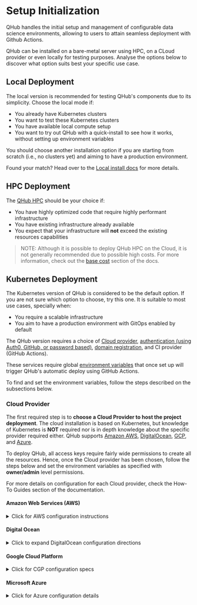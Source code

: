 # Setup Initialization

QHub handles the initial setup and management of configurable data science environments, allowing to users to attain
seamless deployment with Github Actions.

QHub can be installed on a bare-metal server using HPC, on a CLoud provider or even locally for testing purposes.
Analyse the options below to discover what option suits best your specific use case.

## Local Deployment
The local version is recommended for testing QHub's components due to
its simplicity. Choose the local mode if:
- You already have Kubernetes clusters
- You want to test these Kubernetes clusters
- You have available local compute setup
- You want to try out QHub with a quick-install to see how it works, without setting up environment variables

You should choose another installation option if you are starting from scratch (i.e., no clusters yet) and aiming to
have a production environment.

Found your match? Head over to the [Local install docs](../06_developers_contrib_guide/04_tests.md#local-testing) for more details.

## HPC Deployment

The [QHub HPC](https://hpc.qhub.dev/en/latest/) should be your choice if:
- You have highly optimized code that require highly performant infrastructure
- You have existing infrastructure already available
- You expect that your infrastructure will **not** exceed the existing resources capabilities
> NOTE: Although it is possible to deploy QHub HPC on the Cloud, it is not generally recommended due to possible high
> costs. For more information, check out the [base cost](../05_reference/03_base_cost.md) section of the docs.

## Kubernetes Deployment

The Kubernetes version of QHub is considered to be the default
option. If you are not sure which option to choose, try this one. It
is suitable to most use cases, specially when:
- You require a scalable infrastructure
- You aim to have a production environment with GitOps enabled by default

The QHub version requires a choice of [Cloud
provider](#cloud-provider), [authentication (using Auth0, GitHub, or
password based)](#authentication), [domain
registration](#domain-registry), and CI provider (GitHub Actions).

These services require global [environment
variables](https://linuxize.com/post/how-to-set-and-list-environment-variables-in-linux/)
that once set up will trigger QHub's automatic deploy using GitHub
Actions.

To find and set the environment variables, follow the steps described
on the subsections below.

### Cloud Provider

The first required step is to **choose a Cloud Provider to host the
project deployment**. The cloud installation is based on Kubernetes,
but knowledge of Kubernetes is **NOT** required nor is in depth
knowledge about the specific provider required either. QHub supports
[Amazon AWS](#amazon-web-services-aws),
[DigitalOcean](#digital-ocean), [GCP](#google-cloud-platform), and
[Azure](#microsoft-azure).

To deploy QHub, all access keys require fairly wide permissions to
create all the resources. Hence, once the Cloud provider has been
chosen, follow the steps below and set the environment variables as
specified with **owner/admin** level permissions.

For more details on configuration for each Cloud provider, check the
How-To Guides section of the documentation.

#### Amazon Web Services (AWS)
<details><summary>Click for AWS configuration instructions </summary>

Please see these instructions for [creating an IAM
role](https://docs.aws.amazon.com/IAM/latest/UserGuide/id_roles_create.html)
with administrator permissions. Upon generation, the IAM role will provide a public **access
key ID** and a **secret key** which will need to be added to the environment variables. Additionally, you will also need to
set the [AWS region](https://docs.aws.amazon.com/AWSEC2/latest/UserGuide/using-regions-availability-zones.html)
where you intend to deploy your QHub infrastructure.

To define the environment variables paste the commands below with your respective keys.

```bash
export AWS_ACCESS_KEY_ID="HAKUNAMATATA"
export AWS_SECRET_ACCESS_KEY="iNtheJUng1etheMightyJUNgleTHEl10N51eEpsT0n1ghy;"
export AWS_DEFAULT_REGION="eu-west-2"
```
</details>

#### Digital Ocean
<details><summary>Click to expand DigitalOcean configuration directions </summary>

Please see these instructions for [creating a Digital Ocean
token](https://www.digitalocean.com/docs/apis-clis/api/create-personal-access-token/). In
addition to a `token`, `spaces key` (similar to AWS S3) credentials are also required. Follow the instructions on the
[official docs](https://www.digitalocean.com/community/tutorials/how-to-create-a-digitalocean-space-and-api-key) for more information.
> Note: DigitalOcean's permissions model is not as fine-grained as other the other supported Cloud providers.

Set the required environment variables as specified below:

```bash
export DIGITALOCEAN_TOKEN=""          # API token required to generate resources
export SPACES_ACCESS_KEY_ID=""        # public access key for access spaces
export SPACES_SECRET_ACCESS_KEY=""    # the private key for access spaces
export AWS_ACCESS_KEY_ID=""           # set this variable with the same value as `SPACES_ACCESS_KEY_ID`
export AWS_SECRET_ACCESS_KEY=""       # set this variable identical to `SPACES_SECRET_ACCESS_KEY`
```
</details>

#### Google Cloud Platform

<details><summary>Click for CGP configuration specs </summary>

Follow [these detailed instructions](https://cloud.google.com/iam/docs/creating-managing-service-accounts) to create a
Google Service Account with **owner level** permissions. Then, follow the steps described on the official
[GCP docs](https://cloud.google.com/iam/docs/creating-managing-service-account-keys#iam-service-account-keys-create-console)
to create and download a JSON credentials file. Store this credentials file in a well known location and make sure to
set yourself exclusive permissions.

You can change the file permissions by running the command `chmod 600 <filename>` on your terminal.

In this case the environment variables will be such as follows:
```bash
export GOOGLE_CREDENTIALS="path/to/JSON/file/with/credentials"
export PROJECT_ID="projectIDName"
```
> NOTE: the [`PROJECT_ID` variable](https://cloud.google.com/resource-manager/docs/creating-managing-projects) can be
> found at the Google Console homepage, under `Project info`.
</details>

#### Microsoft Azure

<details><summary>Click for Azure configuration details </summary>

Follow [these instructions](https://registry.terraform.io/providers/hashicorp/azurerm/latest/docs/guides/service_principal_client_secret#creating-a-service-principal-in-the-azure-portal)
to create a Service Principal in the Azure Portal. After completing the steps described on the link, set the following environment variables such as below:
```bash
export ARM_CLIENT_ID=""           # application (client) ID
export ARM_CLIENT_SECRET=""       # client's secret
export ARM_SUBSCRIPTION_ID=""     # value available at the `Subscription` section under the `Overview` tab
export ARM_TENANT_ID=""           # field available under `Azure Active Directories` > `Properties` > `Tenant ID`
```
> NOTE 1: Having trouble finding your Subscrition ID? [Azure's official docs](https://docs.microsoft.com/en-us/azure/media-services/latest/how-to-set-azure-subscription?tabs=portal)
> might help.

> NOTE 2: [Tenant ID](https://docs.microsoft.com/en-us/azure/active-directory/fundamentals/active-directory-how-to-find-tenant)
> values can be also found using Power Shell and CLI.

### Authentication

#### Auth0

Auth0 is a great choice to enable flexible authentication via multiple
providers. To create the necessary access tokens you will need to have
an [Auth0](https://auth0.com/) account and be logged in. [Directions
for creating an Auth0
application](https://auth0.com/docs/applications/set-up-an-application/register-machine-to-machine-applications).

- Click on the `Applications` button on the left
- Select `Create Application` > `Machine to Machine Applications` > `Auth0 Management API` from the dropdown menu
- Next, click `All` next to `Select all` and click `Authorize`
- Set the variable `AUTH0_CLIENT_ID` equal to the `Cliend ID` string, and do the same for the `Client secret` by running the command below.

The following environment variables must be set:

 - `AUTH0_CLIENT_ID`: client ID of Auth0 machine-to-machine application
 - `AUTH0_CLIENT_SECRET`: secret ID of Auth0 machine-to-machine application
 - `AUTH0_DOMAIN`: Finally, set the `AUTH0_DOMAIN` variable to your account name (indicated on the upper right-hand
   corner) appended with `.auth0.com`, for example:

```bash
export AUTH_DOMAIN="qhub-test.auth0.com" # in case the account was called 'qhub-test'
```

#### GitHub

QHub uses GitHub Actions to enable [Infrastructure as
Code](https://en.wikipedia.org/wiki/Infrastructure_as_code) and
trigger the CI/CD checks on the configuration file that automatically
generates the deployment modules for the infrastructure. To
do that, it will be necessary to set the GitHub username and token as
environment variables. First create a github personal access token via
[these
instructions](https://docs.github.com/en/github/authenticating-to-github/creating-a-personal-access-token). The
token needs permissions to create a repo and create secrets on the
repo. At the moment we don't have the permissions well scoped out so
to be on the safe side enable all permissions.

 - `GITHUB_USERNAME`: your GitHub username
 - `GITHUB_TOKEN`: token generated by GitHub

### Domain registry

Finally, you will need to have a domain name for hosting QHub. This
domain will be where your application will be exposed.

Currently, QHub only supports CloudFlare for automatic DNS
registration. If an alternate DNS provider is desired, change the
`--dns-provider` flag from `cloudflare` to `none` on the `qhub deploy`
command. The deployment then will be paused when it asks for an IP
address (or CNAME, if using AWS) and prompt to register the desired
URL. Setting a DNS record heavily depends on the provider thus it is
not possible to have detailed docs on how to create a record on your
provider. Googling `setting <A/CNAME> record on <provider name>`
should yield good results on doing it for your specific provider.

#### Cloudflare

QHub supports Cloudflare as a DNS provider. If you choose to use Cloudflare, first
create an account, then there are two possible following options:
1. You can either register your application domain name on it, using the [Cloudflare
nameserver](https://support.cloudflare.com/hc/en-us/articles/205195708-Changing-your-domain-nameservers-to-Cloudflare)
(recommended), or
2. You can outright buy a new domain with Cloudflare (this action is not particularly recommended).

To generate a token [follow these steps](https://developers.cloudflare.com/api/tokens/create):

- Under `Profile`, select the `API Tokens` menu and click on `Create API Token`.
- On `Edit zone DNS` click on `Use Template`.
![screenshot Cloudflare edit Zone DNS](../meta_images/cloudflare_auth_1.png)
- Configure `Permissions` such as the image below:
![screenshot Cloudflare Permissions edit](../meta_images/cloudflare_permissions_2.1.1.png)
- On `Account Resources` set the configuration to include your desired account
![screenshot Cloudflare account resources](../meta_images/cloudflare_account_resources_scr.png)
- On `Zone Resources` set it to `Include | Specific zone` and your domain name
![screenshot Cloudflare account resources](../meta_images/cloudflare_zone_resources.png)
- Click continue to summary
![screenshot Cloudflare summary](../meta_images/cloudflare_summary.png)
- Click on the `Create Token` button and set the token generated as an environment variable on your machine.

Finally, set the environment variable such as:
```bash
 export CLOUDFLARE_TOKEN="cloudflaretokenvalue"
```

You are now done with the hardest part of the deployment.

On the next section, you will create the main file structure and
render configuration modules to generate the deployment
infrastructure.
